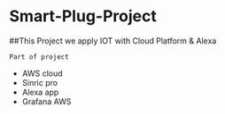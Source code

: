 # Smart-Plug-Project
##This Project we apply IOT with Cloud Platform & Alexa

`Part of project`
- AWS cloud
- Sinric pro
- Alexa app
- Grafana AWS
